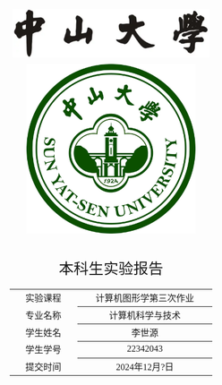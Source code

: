 <div class="cover" style="page-break-after:always;font-family:方正公文仿宋;width:100%;height:100%;border:none;margin: 0 auto;text-align:center;">
    <div style="width:70%;margin: 0 auto;height:0;padding-bottom:10%;">
        </br>
        <img src="../sysu-name.jpg" alt="校名" style="width:100%;"/>
    </div>
    </br></br></br></br>
    <div style="width:60%;margin: 0 auto;height:0;padding-bottom:40%;">
        <img src="../sysu.jpg" alt="校徽" style="width:100%;"/>
	</div>
</br></br></br></br></br></br></br></br></br>
    <span style="font-family:华文黑体Bold;text-align:center;font-size:20pt;margin: 10pt auto;line-height:30pt;">本科生实验报告</span>
    </br>
    </br>
    <table style="border:none;text-align:center;width:72%;font-family:仿宋;font-size:14px; margin: 0 auto;">
    <tbody style="font-family:方正公文仿宋;font-size:12pt;">
    	<tr style="font-weight:normal;"> 
    		<td style="width:20%;text-align:center;">实验课程</td>
    		<td style="width:40%;font-weight:normal;border-bottom: 1px solid;text-align:center;font-family:华文仿宋">计算机图形学第三次作业</td>
      </tr>
    	<tr style="font-weight:normal;"> 
    		<td style="width:20%;text-align:center;">专业名称</td>
    		<td style="width:40%;font-weight:normal;border-bottom: 1px solid;text-align:center;font-family:华文仿宋">计算机科学与技术</td>
      </tr>
    	<tr style="font-weight:normal;"> 
    		<td style="width:20%;text-align:center;">学生姓名</td>
    		<td style="width:40%;font-weight:normal;border-bottom: 1px solid;text-align:center;font-family:华文仿宋">李世源</td>
      </tr>
    	<tr style="font-weight:normal;"> 
    		<td style="width:20%;text-align:center;">学生学号</td>
    		<td style="width:40%;font-weight:normal;border-bottom: 1px solid;text-align:center;font-family:华文仿宋">22342043</td>
      </tr>
      <tr style="font-weight:normal;"> 
    		<td style="width:20%;text-align:center;">提交时间</td>
    		<td style="width:40%;font-weight:normal;border-bottom: 1px solid;text-align:center;font-family:华文仿宋">2024年12月?日</td>
      </tr>
    </tbody>              
    </table>
</div>
